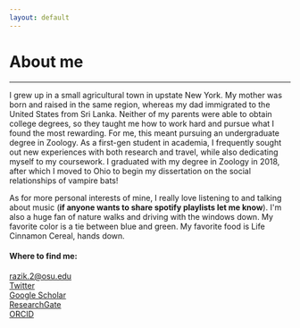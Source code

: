 ```yaml
---
layout: default
---
```

# About me
---

I grew up in a small agricultural town in upstate New York. My mother was born and raised in the same region, whereas my dad immigrated to the United States from Sri Lanka. Neither of my parents were able to obtain college degrees, so they taught me how to work hard and pursue what I found the most rewarding. For me, this meant pursuing an undergraduate degree in Zoology. As a first-gen student in academia, I frequently sought out new experiences with both research and travel, while also dedicating myself to my coursework. I graduated with my degree in Zoology in 2018, after which I moved to Ohio to begin my dissertation on the social relationships of vampire bats! 

As for more personal interests of mine, I really love listening to and talking about music (**if anyone wants to share spotify playlists let me know**). I'm also a huge fan of nature walks and driving with the windows down. My favorite color is a tie between blue and green. My favorite food is Life Cinnamon Cereal, hands down. 

#### Where to find me: 
[razik.2@osu.edu](mailto:razik.2@osu.edu) <br/>
[Twitter](https://twitter.com/irazik) <br/>
[Google Scholar](https://scholar.google.com/citations?user=-YQ4T1YAAAAJ&hl=en) <br/>
[ResearchGate](https://www.researchgate.net/profile/Imran_Razik) <br/>
[ORCID](https://orcid.org/0000-0002-8529-6212) <br/>

